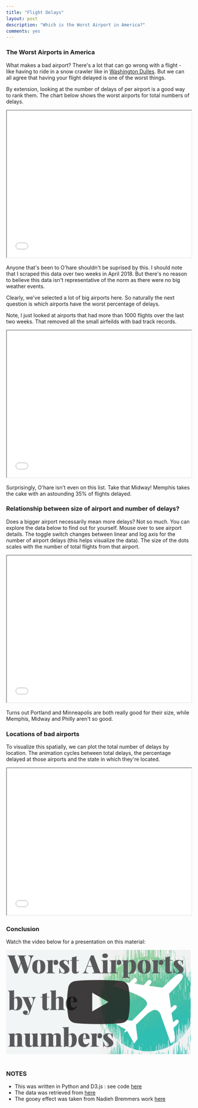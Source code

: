 ```yaml
---
title: "Flight Delays"
layout: post
description: "Which is the Worst Airport in America?"
comments: yes
---
```

<html>
<link rel="stylesheet"
      href="https://fonts.googleapis.com/css?family=Playfair+Display">
<style>

      h1,h2,h3,head,title {
        font-family: 'playfair display';
        outline-color: white;
        color: white;
        background-color: slategrey;
}
</style>
</html>

### The Worst Airports in America

What makes a bad airport? There's a lot that can go wrong with a flight - like having to ride in a snow crawler like in [Washington Dulles](https://en.wikipedia.org/wiki/Mobile_lounge). But we can all agree that having your flight delayed is one of the worst things.

By extension, looking at the number of delays of per airport is a good way to rank them. The chart below shows the worst airports for total numbers of delays.




 <iframe src="/res/blog_16/bar_wrapper.html" height="400px" width="100%" scrolling="no"></iframe>

Anyone that's been to O'hare shouldn't be suprised by this. I should note that I scraped this data over two weeks in April 2018. But there's no reason to believe this data isn't representative of the norm as there were no big weather events.

Clearly, we've selected a lot of big airports here. So naturally the next question is which airports have the worst percentage of delays.

Note, I just looked at airports that had more than 1000 flights over the last two weeks. That removed all the small airfeilds with bad track records.

 <iframe src="/res/blog_16/bar_wrapper2.html" height="400px" width="100%" scrolling="no"></iframe>

Surprisingly, O'hare isn't even on this list. Take that Midway! Memphis takes the cake with an astounding 35% of flights delayed.

### Relationship between size of airport and number of delays?

Does a bigger airport necessarily mean more delays? Not so much. You can explore the data below to find out for yourself. Mouse over to see airport details. The toggle switch changes between linear and log axis for the number of airport delays (this helps visualize the data). The size of the dots scales with the number of total flights from that airport.

<iframe src="/res/blog_16/scatter.html" height="400px" width="100%" scrolling="no"></iframe>

Turns out Portland and Minneapolis are both really good for their size, while Memphis, Midway and Philly aren't so good.

### Locations of bad airports

To visualize this spatially, we can plot the total number of delays by location. The animation cycles between total delays, the percentage delayed at those airports and the state in which they're located.

<iframe src="/res/blog_16/flight_wrapper.html" height="400px" width="100%" scrolling="no"></iframe>


### Conclusion

Watch the video below for a presentation on this material:

<a href="https://www.youtube.com/watch?v=9GZRw3MA730">
<img src="/res/blog_16/rez-01.png">
</a>﻿

### NOTES

* This was written in Python and D3.js : see code [here](https://github.com/NicholasARossi/VizSnacks)
* The data was retrieved from [here](https://www.icao.int/safety/iStars/Pages/API-Data-Service.aspx)
* The gooey effect was taken from Nadieh Bremmers work [here](http://bl.ocks.org/nbremer/8df57868090f11e59175804e2062b2aa)